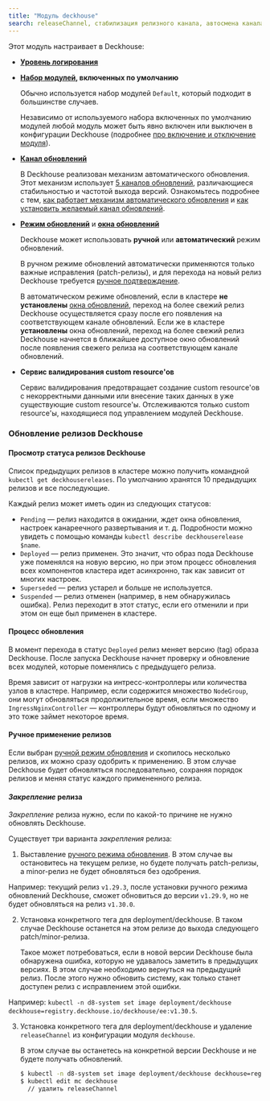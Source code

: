 ```yaml
---
title: "Модуль deckhouse"
search: releaseChannel, стабилизация релизного канала, автосмена канала обновлений
---
```


Этот модуль настраивает в Deckhouse:
- **[Уровень логирования](configuration.html#parameters-loglevel)**
- **[Набор модулей](configuration.html#parameters-bundle), включенных по умолчанию**

  Обычно используется набор модулей `Default`, который подходит в большинстве случаев.

  Независимо от используемого набора включенных по умолчанию модулей любой модуль может быть явно включен или выключен в конфигурации Deckhouse (подробнее [про включение и отключение модуля](../../#включение-и-отключение-модуля)).
- **[Канал обновлений](configuration.html#parameters-releasechannel)**

  В Deckhouse реализован механизм автоматического обновления. Этот механизм использует [5 каналов обновлений](../../deckhouse-release-channels.html), различающиеся стабильностью и частотой выхода версий. Ознакомьтесь подробнее с тем, [как работает механизм автоматического обновления](../../deckhouse-faq.html#как-работает-автоматическое-обновление-deckhouse) и [как установить желаемый канал обновлений](../../deckhouse-faq.html#как-установить-желаемый-канал-обновлений).
- **[Режим обновлений](configuration.html#parameters-update-mode)** и **[окна обновлений](configuration.html#parameters-update-windows)**

  Deckhouse может использовать **ручной** или **автоматический** режим обновлений.

  В ручном режиме обновлений автоматически применяются только важные исправления (patch-релизы), и для перехода на новый релиз Deckhouse требуется [ручное подтверждение](cr.html#deckhouserelease-v1alpha1-approved).

  В автоматическом режиме обновлений, если в кластере **не установлены** [окна обновлений](configuration.html#parameters-update-windows), переход на более свежий релиз Deckhouse осуществляется сразу после его появления на соответствующем канале обновлений. Если же в кластере **установлены** окна обновлений, переход на более свежий релиз Deckhouse начнется в ближайшее доступное окно обновлений после появления свежего релиза на соответствующем канале обновлений.
  
- **Сервис валидирования custom resource'ов**

  Сервис валидирования предотвращает создание custom resource'ов с некорректными данными или внесение таких данных в уже существующие custom resource'ы. Отслеживаются только custom resource'ы, находящиеся под управлением модулей Deckhouse.

### Обновление релизов Deckhouse

#### Просмотр статуса релизов Deckhouse

Список предыдущих релизов в кластере можно получить командной `kubectl get deckhousereleases`. По умолчанию хранятся 10 предыдущих релизов и все последующие.

Каждый релиз может иметь один из следующих статусов:
* `Pending` — релиз находится в ожидании, ждет окна обновления, настроек канареечного развертывания и т. д. Подробности можно увидеть с помощью команды `kubectl describe deckhouserelease $name`.
* `Deployed` — релиз применен. Это значит, что образ пода Deckhouse уже поменялся на новую версию,
 но при этом процесс обновления всех компонентов кластера идет асинхронно, так как зависит от многих настроек.
* `Superseded` — релиз устарел и больше не используется.
* `Suspended` — релиз отменен (например, в нем обнаружилась ошибка). Релиз переходит в этот статус, если его отменили и при этом он еще был применен в кластере.

#### Процесс обновления

В момент перехода в статус `Deployed` релиз меняет версию (tag) образа Deckhouse. После запуска Deckhouse начнет проверку и обновление всех модулей, которые поменялись с предыдущего релиза.

Время зависит от нагрузки на интресс-контроллеры или количества узлов в кластере.
Например, если содержится множество `NodeGroup`, они могут обновляться продолжительное время, если множество `IngressNginxController` — контроллеры будут обновляться по одному и это тоже займет некоторое время.

#### Ручное применение релизов

Если выбран [ручной режим обновления](usage.html#ручное-подтверждение-обновлений) и скопилось несколько релизов,
их можно сразу одобрить к применению. В этом случае Deckhouse будет обновляться последовательно, сохраняя порядок релизов и меняя статус каждого примененного релиза.

#### *Закрепление* релиза

*Закрепление* релиза нужно, если по какой-то причине не нужно обновлять Deckhouse.

Существует три варианта *закрепления* релиза:
1. Выставление [ручного режима обновления](usage.html#ручное-подтверждение-обновлений).
В этом случае вы остановитесь на текущем релизе, но будете получать patch-релизы, а minor-релиз не будет обновляться без одобрения.
  
  Например:
    текущий релиз `v1.29.3`, после установки ручного режима обновлений Deckhouse, сможет обновиться до версии `v1.29.9`, но не будет обновляться на релиз `v1.30.0`.

2. Установка конкретного тега для deployment/deckhouse. В таком случае Deckhouse останется на этом релизе до выхода следующего patch/minor-релиза.

   Такое может потребоваться, если в новой версии Deckhouse была обнаружена ошибка, которую не удавалось заметить в предыдущих версиях. В этом случае необходимо вернуться на предыдущий релиз. После этого нужно обновить систему, как только станет доступен релиз с исправлением этой ошибки.

  Например:
    `kubectl -n d8-system set image deployment/deckhouse deckhouse=registry.deckhouse.io/deckhouse/ee:v1.30.5`.

3. Установка конкретного тега для deployment/deckhouse и удаление `releaseChannel` из конфигурации модуля `deckhouse`.

   В этом случае вы останетесь на конкретной версии Deckhouse и не будете получать обновлений.

   ```sh
   $ kubectl -n d8-system set image deployment/deckhouse deckhouse=registry.deckhouse.io/deckhouse/ee:v1.30.5
   $ kubectl edit mc deckhouse
     // удалить releaseChannel
   ```

